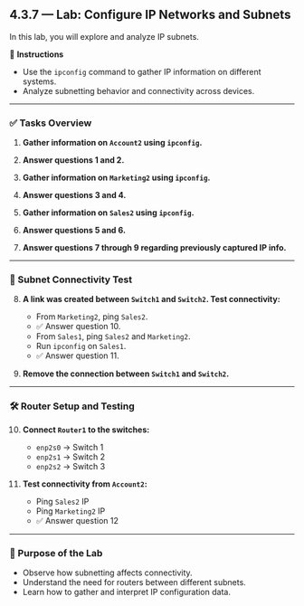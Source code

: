 ## 4.3.7 — Lab: Configure IP Networks and Subnets

In this lab, you will explore and analyze IP subnets.

🧱 **Instructions**  
- Use the `ipconfig` command to gather IP information on different systems.
- Analyze subnetting behavior and connectivity across devices.

---

### ✅ Tasks Overview

1. **Gather information on `Account2` using `ipconfig`.**  
2. **Answer questions 1 and 2.**

3. **Gather information on `Marketing2` using `ipconfig`.**  
4. **Answer questions 3 and 4.**

5. **Gather information on `Sales2` using `ipconfig`.**  
6. **Answer questions 5 and 6.**

7. **Answer questions 7 through 9 regarding previously captured IP info.**

---

### 🔁 Subnet Connectivity Test

8. **A link was created between `Switch1` and `Switch2`. Test connectivity:**
   - From `Marketing2`, ping `Sales2`.
   - ✅ Answer question 10.
   - From `Sales1`, ping `Sales2` and `Marketing2`.
   - Run `ipconfig` on `Sales1`.
   - ✅ Answer question 11.

9. **Remove the connection between `Switch1` and `Switch2`.**

---

### 🛠 Router Setup and Testing

10. **Connect `Router1` to the switches:**
    - `enp2s0` → Switch 1  
    - `enp2s1` → Switch 2  
    - `enp2s2` → Switch 3

11. **Test connectivity from `Account2`:**
    - Ping `Sales2` IP  
    - Ping `Marketing2` IP  
    - ✅ Answer question 12

---

### 🧠 Purpose of the Lab

- Observe how subnetting affects connectivity.
- Understand the need for routers between different subnets.
- Learn how to gather and interpret IP configuration data.
